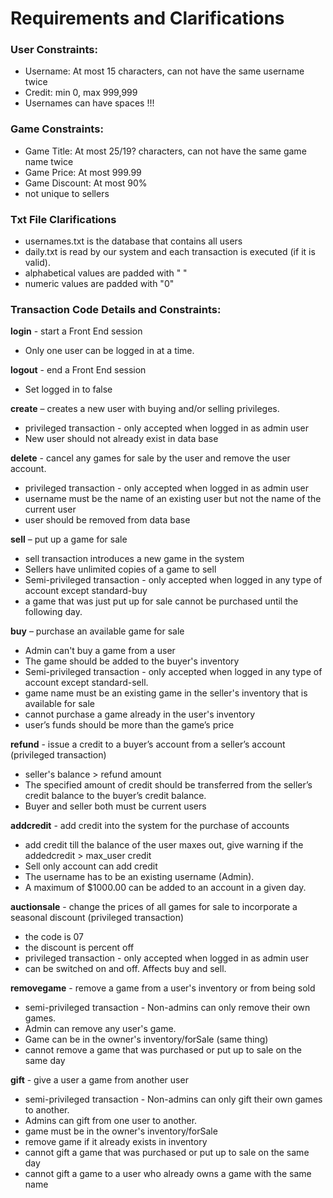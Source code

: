 # Requirements and Clarifications

### User Constraints:
-   Username: At most 15 characters, can not have the same username twice
-   Credit: min 0, max 999,999
-   Usernames can have spaces !!!

### Game Constraints:
-   Game Title: At most 25/19? characters, can not have the same game name twice
-   Game Price: At most 999.99
-   Game Discount: At most 90%
-   not unique to sellers

### Txt File Clarifications
-   usernames.txt is the database that contains all users
-   daily.txt is read by our system and each transaction is executed (if it is valid).
-   alphabetical values are padded with " "
-   numeric values are padded with "0"

### Transaction Code Details and Constraints:

**login** - start a Front End session
-   Only one user can be logged in at a time.

**logout** - end a Front End session
-   Set logged in to false

**create** – creates a new user with buying and/or selling privileges.
-   privileged transaction - only accepted when logged in as admin user
-   New user should not already exist in data base

**delete** - cancel any games for sale by the user and remove the user account.
-   privileged transaction - only accepted when logged in as admin user
-   username must be the name of an existing user but not the name of the current user
-   user should be removed from data base

**sell** – put up a game for sale

-   sell transaction introduces a new game in the system
-   Sellers have unlimited copies of a game to sell
-   Semi-privileged transaction - only accepted when logged in any type of account except standard-buy
-   a game that was just put up for sale cannot be purchased until the following day.

**buy** – purchase an available game for sale

-   Admin can't buy a game from a user
-   The game should be added to the buyer's inventory
-   Semi-privileged transaction - only accepted when logged in any type of account except standard-sell.
-   game name must be an existing game in the seller's inventory that is available for sale
-   cannot purchase a game already in the user's inventory
-   user’s funds should be more than the game’s price


**refund** - issue a credit to a buyer’s account from a seller’s account (privileged transaction)

-   seller's balance > refund amount
-   The specified amount of credit should be transferred from the seller’s credit balance to the buyer’s credit balance.
-   Buyer and seller both must be current users

**addcredit** - add credit into the system for the purchase of accounts

-   add credit till the balance of the user maxes out, give warning if the addedcredit > max_user credit
-   Sell only account can add credit
-   The username has to be an existing username (Admin).
-   A maximum of $1000.00 can be added to an account in a given day.

**auctionsale** - change the prices of all games for sale to incorporate a seasonal discount (privileged transaction)

-   the code is 07
-   the discount is percent off
-   privileged transaction - only accepted when logged in as admin user
-   can be switched on and off. Affects buy and sell.

**removegame** - remove a game from a user's inventory or from being sold

-  semi-privileged transaction - Non-admins can only remove their own games.
-  Admin can remove any user's game. 
-  Game can be in the owner's inventory/forSale (same thing)
-  cannot remove a game that was purchased or put up to sale on the same day


**gift** - give a user a game from another user

- semi-privileged transaction - Non-admins can only gift their own games to another.
- Admins can gift from one user to another.
- game must be in the owner's inventory/forSale
- remove game if it already exists in inventory
- cannot gift a game that was purchased or put up to sale on the same day
- cannot gift a game to a user who already owns a game with the same name

